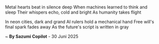 Metal hearts beat in silence deep
When machines learned to think and sleep
Their whispers echo, cold and bright
As humanity takes flight

In neon cities, dark and grand
AI rulers hold a mechanical hand
Free will's final spark fades away
As the future's script is written in gray

~ <b>By Sazumi Copilot</b> - 30 Juni 2025